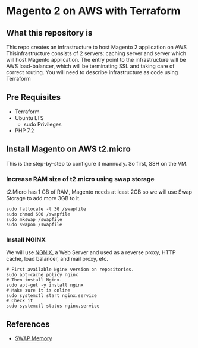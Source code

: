 # Magento 2 on AWS with Terraform

## What this repository is

This repo creates an infrastructure to host Magento 2 application on AWS Thisinfrastructure consists of 2 servers: caching server and server which will host Magento application. The entry point to the infrastructure will be AWS load-balancer, which will be terminating SSL and taking care of correct routing. You will need to describe infrastructure as code using Terraform

## Pre Requisites

- Terraform
- Ubuntu LTS
  - sudo Privileges
- PHP 7.2

## Install Magento on AWS t2.micro

This is the step-by-step to configure it mannualy. So first, SSH on the VM.

### Increase RAM size of t2.micro using swap storage

t2.Micro has 1 GB of RAM, Magento needs at least 2GB so we will use Swap Storage to add more 3GB to it.

```shell
sudo fallocate -l 3G /swapfile
sudo chmod 600 /swapfile
sudo mkswap /swapfile
sudo swapon /swapfile
```

### Install NGINX

We will use [NGNIX](https://www.nginx.com/), a  Web Server and used as a reverse proxy, HTTP cache, load balancer, and mail proxy, etc.

```shell
# First available Nginx version on repositories. 
sudo apt-cache policy nginx
# Then install Nginx.
sudo apt-get -y install nginx
# Make sure it is online
sudo systemctl start nginx.service
# Check it
sudo systemctl status nginx.service
```

## References

- [SWAP Memory](https://medium.com/@ravinandan.db/how-to-use-aws-free-tier-to-deploy-magento2-for-learning-purpose-32831531b18b)

